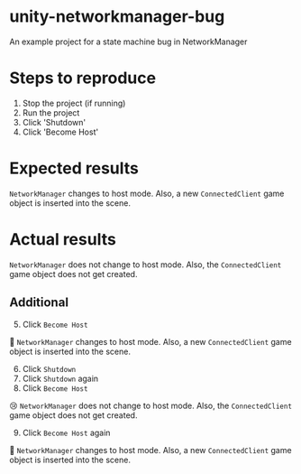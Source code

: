 # unity-networkmanager-bug
An example project for a state machine bug in NetworkManager

# Steps to reproduce
1. Stop the project (if running)
2. Run the project
3. Click 'Shutdown'
4. Click 'Become Host'

# Expected results
`NetworkManager` changes to host mode.  Also, a new `ConnectedClient` game object is inserted into the scene.

# Actual results
`NetworkManager` does not change to host mode.  Also, the `ConnectedClient` game object does not get created.

## Additional
5. Click `Become Host`

🙂 `NetworkManager` changes to host mode.  Also, a new `ConnectedClient` game object is inserted into the scene.

6. Click `Shutdown`
7. Click `Shutdown` again
8. Click `Become Host`

😢 `NetworkManager` does not change to host mode.  Also, the `ConnectedClient` game object does not get created.

9. Click `Become Host` again

🙂 `NetworkManager` changes to host mode.  Also, a new `ConnectedClient` game object is inserted into the scene.
